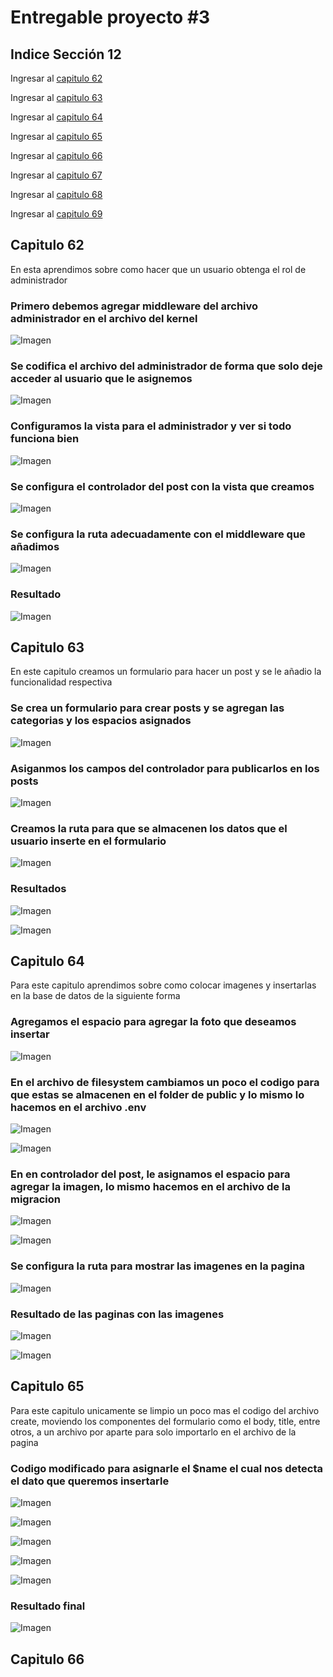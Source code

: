 # Entregable proyecto #3

## Indice Sección 12


 Ingresar al [capitulo 62](#capitulo-62)

 Ingresar al [capitulo 63](#capitulo-63)

 Ingresar al [capitulo 64](#capitulo-64)

 Ingresar al [capitulo 65](#capitulo-65)

 Ingresar al [capitulo 66](#capitulo-66)

 Ingresar al [capitulo 67](#capitulo-67)

 Ingresar al [capitulo 68](#capitulo-68)

 Ingresar al [capitulo 69](#capitulo-69)



 ## Capitulo 62

 En esta aprendimos sobre como hacer que un usuario obtenga el rol de administrador 

 ### Primero debemos agregar middleware del archivo administrador en el archivo del kernel

 ![Imagen](../Section12/images/video62/imagen1.PNG  "Código")

 ### Se codifica el archivo del administrador de forma que solo deje acceder al usuario que le asignemos

 ![Imagen](../Section12/images/video62/imagen2.PNG  "Código")

 ### Configuramos la vista para el administrador y ver si todo funciona bien

 ![Imagen](../Section12/images/video62/imagen3.PNG  "Código")

 ### Se configura el controlador del post con la vista que creamos

 ![Imagen](../Section12/images/video62/imagen4.PNG  "Código")

 ### Se configura la ruta adecuadamente con el middleware que añadimos

 ![Imagen](../Section12/images/video62/imagen5.PNG  "Código")

 ### Resultado

 ![Imagen](../Section12/images/video62/imagen6.PNG  "Código")

## Capitulo 63

En este capitulo creamos un formulario para hacer un post y se le añadio la funcionalidad respectiva

### Se crea un formulario para crear posts y se agregan las categorias y los espacios asignados

![Imagen](../Section12/images/video63/imagen7.PNG  "Código")

### Asiganmos los campos del controlador para publicarlos en los posts

![Imagen](../Section12/images/video63/imagen8.PNG  "Código")

### Creamos la ruta para que se almacenen los datos que el usuario inserte en el formulario

![Imagen](../Section12/images/video63/imagen9.PNG  "Código")

### Resultados

![Imagen](../Section12/images/video63/imagen10.PNG  "Código")

![Imagen](../Section12/images/video63/imagen11.PNG  "Código")

## Capitulo 64

Para este capitulo aprendimos sobre como colocar imagenes y insertarlas en la base de datos de la siguiente forma

### Agregamos el espacio para agregar la foto que deseamos insertar

![Imagen](../Section12/images/video64/imagen12.PNG  "Código")

### En el archivo de filesystem cambiamos un poco el codigo para que estas se almacenen en el folder de public y lo mismo lo hacemos en el archivo .env

![Imagen](../Section12/images/video64/imagen13.PNG  "Código")

![Imagen](../Section12/images/video64/imagen14.PNG  "Código")

### En en controlador del post, le asignamos el espacio para agregar la imagen, lo mismo hacemos en el archivo de la migracion 

![Imagen](../Section12/images/video64/imagen15.PNG  "Código")

![Imagen](../Section12/images/video64/imagen16.PNG  "Código")

### Se configura la ruta para mostrar las imagenes en la pagina

![Imagen](../Section12/images/video64/imagen17.PNG  "Código")

### Resultado de las paginas con las imagenes

![Imagen](../Section12/images/video64/imagen18.PNG  "Código")

![Imagen](../Section12/images/video64/imagen19.PNG  "Código")

## Capitulo 65 
Para este capitulo unicamente se limpio un poco mas el codigo del archivo create, moviendo los componentes del formulario como el body, title, entre otros, a un archivo por aparte para solo importarlo en el archivo de la pagina

### Codigo modificado para asignarle el $name el cual nos detecta el dato que queremos insertarle

![Imagen](../Section12/images/video65/imagen21.PNG  "Código")

![Imagen](../Section12/images/video65/imagen22.PNG  "Código")

![Imagen](../Section12/images/video65/imagen23.PNG  "Código")

![Imagen](../Section12/images/video65/imagen24.PNG  "Código")

![Imagen](../Section12/images/video65/imagen25.PNG  "Código")

### Resultado final

![Imagen](../Section12/images/video65/imagen26.PNG  "Código")

## Capitulo 66



 







